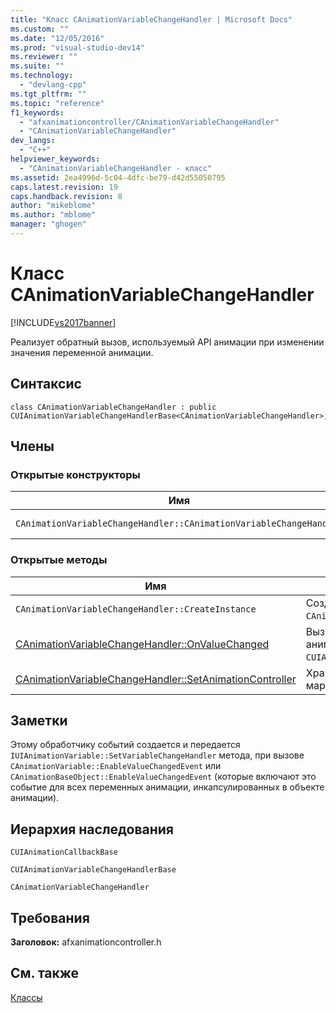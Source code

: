 ```yaml
---
title: "Класс CAnimationVariableChangeHandler | Microsoft Docs"
ms.custom: ""
ms.date: "12/05/2016"
ms.prod: "visual-studio-dev14"
ms.reviewer: ""
ms.suite: ""
ms.technology: 
  - "devlang-cpp"
ms.tgt_pltfrm: ""
ms.topic: "reference"
f1_keywords: 
  - "afxanimationcontroller/CAnimationVariableChangeHandler"
  - "CAnimationVariableChangeHandler"
dev_langs: 
  - "C++"
helpviewer_keywords: 
  - "CAnimationVariableChangeHandler - класс"
ms.assetid: 2ea4996d-5c04-4dfc-be79-d42d55050795
caps.latest.revision: 19
caps.handback.revision: 8
author: "mikeblome"
ms.author: "mblome"
manager: "ghogen"
---
```

# Класс CAnimationVariableChangeHandler
[!INCLUDE[vs2017banner](../../assembler/inline/includes/vs2017banner.md)]

Реализует обратный вызов, используемый API анимации при изменении значения переменной анимации.  
  
## Синтаксис  
  
```  
class CAnimationVariableChangeHandler : public CUIAnimationVariableChangeHandlerBase<CAnimationVariableChangeHandler>;  
```  
  
## Члены  
  
### Открытые конструкторы  
  
|Имя|Описание|  
|---------|--------------|  
|`CAnimationVariableChangeHandler::CAnimationVariableChangeHandler`|Создает объект `CAnimationVariableChangeHandler`.|  
  
### Открытые методы  
  
|Имя|Описание|  
|---------|--------------|  
|`CAnimationVariableChangeHandler::CreateInstance`|Создает экземпляр объекта `CAnimationVariableChangeHandler`.|  
|[CAnimationVariableChangeHandler::OnValueChanged](../Topic/CAnimationVariableChangeHandler::OnValueChanged.md)|Вызывается при изменении значения переменной анимации.  \(Переопределяет `CUIAnimationVariableChangeHandlerBase::OnValueChanged`\).|  
|[CAnimationVariableChangeHandler::SetAnimationController](../Topic/CAnimationVariableChangeHandler::SetAnimationController.md)|Хранит указатель на контроллер анимации для маршрутизации событий.|  
  
## Заметки  
 Этому обработчику событий создается и передается `IUIAnimationVariable::SetVariableChangeHandler` метода, при вызове `CAnimationVariable::EnableValueChangedEvent` или `CAnimationBaseObject::EnableValueChangedEvent` \(которые включают это событие для всех переменных анимации, инкапсулированных в объекте анимации\).  
  
## Иерархия наследования  
 `CUIAnimationCallbackBase`  
  
 `CUIAnimationVariableChangeHandlerBase`  
  
 `CAnimationVariableChangeHandler`  
  
## Требования  
 **Заголовок:** afxanimationcontroller.h  
  
## См. также  
 [Классы](../Topic/MFC%20Classes.md)